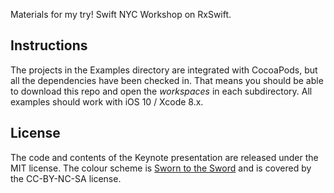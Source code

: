 Materials for my try! Swift NYC Workshop on RxSwift.

Instructions
------------

The projects in the Examples directory are integrated with CocoaPods, but all the dependencies have been checked in. That means you should be able to download this repo and open the *workspaces* in each subdirectory. All examples should work with iOS 10 / Xcode 8.x.

License
-------

The code and contents of the Keynote presentation are released under the MIT license. The colour scheme is [Sworn to the Sword](http://www.colourlovers.com/palette/3799127/sworn_to_the_sword) and is covered by the CC-BY-NC-SA license.

